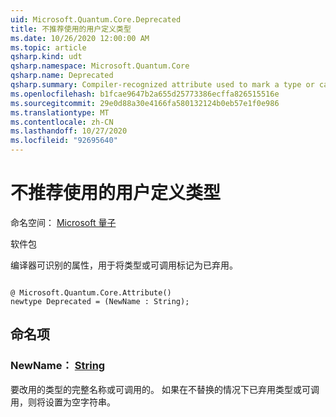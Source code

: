 ```yaml
---
uid: Microsoft.Quantum.Core.Deprecated
title: 不推荐使用的用户定义类型
ms.date: 10/26/2020 12:00:00 AM
ms.topic: article
qsharp.kind: udt
qsharp.namespace: Microsoft.Quantum.Core
qsharp.name: Deprecated
qsharp.summary: Compiler-recognized attribute used to mark a type or callable as deprecated.
ms.openlocfilehash: b1fcae9647b2a655d25773386ecffa826515516e
ms.sourcegitcommit: 29e0d88a30e4166fa580132124b0eb57e1f0e986
ms.translationtype: MT
ms.contentlocale: zh-CN
ms.lasthandoff: 10/27/2020
ms.locfileid: "92695640"
---
```

# <a name="deprecated-user-defined-type"></a>不推荐使用的用户定义类型

命名空间： [Microsoft 量子](xref:Microsoft.Quantum.Core)

软件包 [](https://nuget.org/packages/)


编译器可识别的属性，用于将类型或可调用标记为已弃用。

```qsharp

@ Microsoft.Quantum.Core.Attribute()
newtype Deprecated = (NewName : String);
```



## <a name="named-items"></a>命名项

### <a name="newname--string"></a>NewName： [String](xref:microsoft.quantum.lang-ref.string)

要改用的类型的完整名称或可调用的。
如果在不替换的情况下已弃用类型或可调用，则将设置为空字符串。